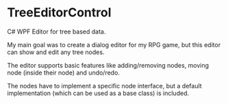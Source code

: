 # TreeEditorControl
C# WPF Editor for tree based data.

My main goal was to create a dialog editor for my RPG game,
but this editor can show and edit any tree nodes.

The editor supports basic features like adding/removing nodes,
moving node (inside their node) and undo/redo.

The nodes have to implement a specific node interface,
but a default implementation (which can be used as a base class) 
is included. 
